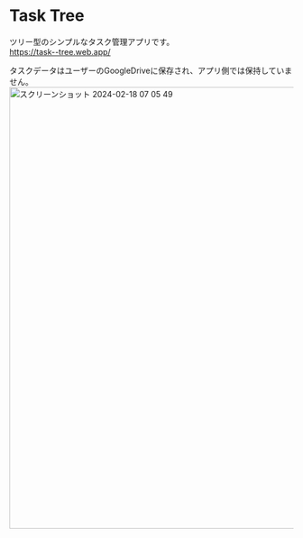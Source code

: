 # Task Tree
ツリー型のシンプルなタスク管理アプリです。  
https://task--tree.web.app/

タスクデータはユーザーのGoogleDriveに保存され、アプリ側では保持していません。
<img width="784" alt="スクリーンショット 2024-02-18 07 05 49" src="https://github.com/Jun-Murakami/TaskTree/assets/126404131/480e1210-4e1a-4abc-8213-9799d5d7edd4">
